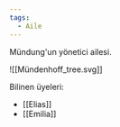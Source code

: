 ```yaml
---
tags:
  - Aile
---  
```

  
Mündung'un yönetici ailesi.  
  
![[Mündenhoff_tree.svg]]  
  
Bilinen üyeleri:  

- [[Elias]]  
- [[Emilia]]
